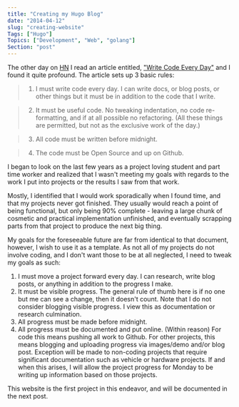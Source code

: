 ```yaml
---
title: "Creating my Hugo Blog"
date: "2014-04-12"
slug: "creating-website"
Tags: ["Hugo"]
Topics: ["Development", "Web", "golang"]
Section: "post"
---
```


The other day on [HN](http://news.ycombinator.com) I read an
article entitled, 
["Write Code Every Day"](http://ejohn.org/blog/write-code-every-day/)
and I found it quite profound. The article sets up 3 basic rules:

> 1.    I must write code every day. I can write docs, or blog posts, or other things but it must be in addition to the code that I write.

> 2.    It must be useful code. No tweaking indentation, no code re-formatting, and if at all possible no refactoring. (All these things are permitted, but not as the exclusive work of the day.)

> 3.    All code must be written before midnight.

> 4.    The code must be Open Source and up on Github.

I began to look on the last few years
as a project loving student and part time worker and realized that I
wasn't meeting my goals with regards to the work I put into projects or
the results I saw from that work.

Mostly, I identified that I would work sporadically when I found time,
and that my projects never got finished.  They usually would 
reach a point of being functional, but only being 90% complete - leaving
a large chunk of cosmetic and practical implementation unfinished, and eventually
scrapping parts from that project to produce the next big thing.

My goals for the foreseeable future are far from identical to that document,
however, I wish to use it as a template.  As not all of my projects do not involve
coding, and I don't want those to be at all neglected, I need to tweak my goals as such:

1. I must move a project forward every day.  I can research, write blog posts, or anything in addition to the progress I make.
2. It must be visible progress.  The general rule of thumb here is if no one but me can see a change, then it doesn't count.
Note that I do not consider blogging visible progress. I view this as documentation or research culmination.
3. All progress must be made before midnight.
4. All progress must be documented and put online. (Within reason)  For code this means pushing all work to Github.
For other projects, this means blogging and uploading progress via images/demo and/or blog post. Exception will be made
to non-coding projects that require significant documentation such as vehicle or hardware projects.  If and when this arises, I will
allow the project progress for Monday to be writing up information based on those projects.

This website is the first project in this endeavor, and will be documented in the next post.
